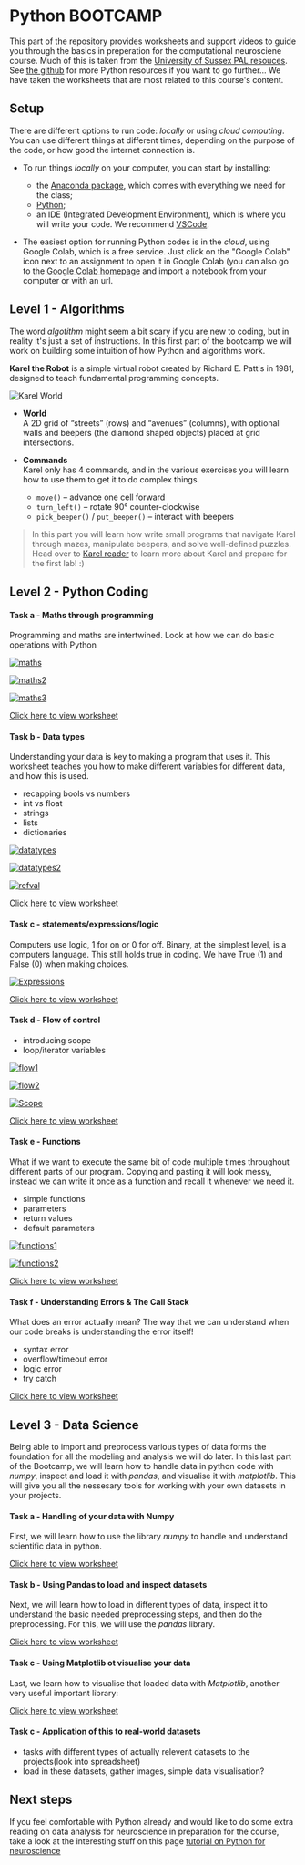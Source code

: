 # Python BOOTCAMP

This part of the repository provides worksheets and support videos to guide you through the basics in preperation for the computational neurosciene course. Much of this is taken from the <a href="https://github.com/SussexPAL/PythonCrashCourse">University of Sussex PAL resouces</a>. See <a href="https://github.com/SussexPAL/PythonCrashCourse">the github</a> for more Python resources if you want to go further... We have taken the worksheets that are most related to this course's content. 

## Setup

 There are different options to run code: _locally_ or using _cloud computing_. You can use different things at different times, depending on the purpose of the code, or how good the internet connection is. 

- To run things _locally_ on your computer, you can start by installing:
  -  the [Anaconda package](https://www.anaconda.com/products/distribution), which comes with everything we need for the class;
  -   [Python](https://www.python.org/downloads/); 
  -   an IDE (Integrated Development Environment), which is where you will write your code. We recommend [VSCode](https://code.visualstudio.com/Download).  
  
- The easiest option for running Python codes is in the _cloud_, using Google Colab, which is a free service. Just click on the "Google Colab" icon next to an assignment to open it in Google Colab (you can also go to the [Google Colab homepage](https://colab.research.google.com/) and import a notebook from your computer or with an url. 


## Level 1 - Algorithms
The word _algotithm_ might seem a bit scary if you are new to coding, but in reality it's just a set of instructions. In this first part of the bootcamp we will work on building some intuition of how Python and algorithms work. 

**Karel the Robot** is a simple virtual robot created by Richard E. Pattis in 1981, designed to teach fundamental programming concepts.  

![Karel World](https://external-content.duckduckgo.com/iu/?u=https%3A%2F%2Fcompedu.stanford.edu%2Fkarel-reader%2Fdocs%2Fimages%2Fch1%2Fworld.png&f=1&nofb=1&ipt=a96c726da6bc255557da4be0c6e10b348dcc8c5ad52a2222129f9ddd1f292365 "Karel World")

- **World**  
  A 2D grid of “streets” (rows) and “avenues” (columns), with optional walls and beepers (the diamond shaped objects) placed at grid intersections.  
- **Commands**  
  Karel only has 4 commands, and in the various exercises you will learn how to use them to get it to do complex things.   

  - `move()` – advance one cell forward  
  - `turn_left()` – rotate 90° counter-clockwise  
  - `pick_beeper()` / `put_beeper()` – interact with beepers  


> In this part you will learn how write small programs that navigate Karel through mazes, manipulate beepers, and solve well-defined puzzles.  Head over to 
[Karel reader](https://compedu.stanford.edu/karel-reader/docs/python/en/chapter1.html) to learn more about Karel and prepare for the first lab! :)



## Level 2 - Python Coding

#### Task a - Maths through programming
Programming and maths are intertwined. Look at how we can do basic operations with Python

[![maths](https://img.youtube.com/vi/GTaE5NSzItw/0.jpg)](https://www.youtube.com/watch?v=GTaE5NSzItw)

[![maths2](https://img.youtube.com/vi/_XvHuiKWipE/0.jpg)](https://www.youtube.com/watch?v=_XvHuiKWipE)

[![maths3](https://img.youtube.com/vi/0uBWvzF91i8/0.jpg)](https://www.youtube.com/watch?v=0uBWvzF91i8)

<a href="https://github.com/SussexPAL/PythonCrashCourse/blob/main/Worksheets/day_1_maths_through_programming.ipynb">Click here to view worksheet</a>

#### Task b - Data types
Understanding your data is key to making a program that uses it. This worksheet teaches you how to make different variables for different data, and how this is used.

* recapping bools vs numbers
* int vs float
* strings 
* lists 
* dictionaries
  
[![datatypes](https://img.youtube.com/vi/nsVPueieqzY/0.jpg)](https://www.youtube.com/watch?v=nsVPueieqzY) 

[![datatypes2](https://img.youtube.com/vi/EQppV-ffrZw/0.jpg)](https://www.youtube.com/watch?v=EQppV-ffrZw) 

[![refval](https://img.youtube.com/vi/mArBkIrCDdM/0.jpg)](https://www.youtube.com/watch?v=mArBkIrCDdM) 

<a href="https://github.com/SussexPAL/PythonCrashCourse/blob/main/Worksheets/day_1_data_types.ipynb">Click here to view worksheet</a>

#### Task c - statements/expressions/logic
Computers use logic, 1 for on or 0 for off. Binary, at the simplest level, is a computers language. This still holds true in coding. We have True (1) and False (0) when making choices. 

[![Expressions](https://img.youtube.com/vi/leysSDiLLSs/0.jpg)](https://www.youtube.com/watch?v=leysSDiLLSs)

<a href="https://github.com/SussexPAL/PythonCrashCourse/blob/main/Worksheets/day_2_logic_expressions.ipynb">Click here to view worksheet</a>

#### Task d - Flow of control

* introducing scope
* loop/iterator variables
  
[![flow1](https://img.youtube.com/vi/eUvVqedh838/0.jpg)](https://www.youtube.com/watch?v=eUvVqedh838)

[![flow2](https://img.youtube.com/vi/gj60K2j23YI/0.jpg)](https://www.youtube.com/watch?v=gj60K2j23YI)

[![Scope](https://img.youtube.com/vi/GIKhBCIH5wY/0.jpg)](https://www.youtube.com/watch?v=GIKhBCIH5wY) 

<a href="https://github.com/SussexPAL/PythonCrashCourse/blob/main/Worksheets/day_2_flow_of_control.ipynb">Click here to view worksheet</a>

#### Task e - Functions
What if we want to execute the same bit of code multiple times throughout different parts of our program. Copying and pasting it will look messy, instead we can write it once as a function and recall it whenever we need it.
* simple functions
* parameters
* return values
* default parameters

[![functions1](https://img.youtube.com/vi/RaS9R50k--c/0.jpg)](https://www.youtube.com/watch?v=RaS9R50k--c)

[![functions2](https://img.youtube.com/vi/JQ5rdpqKpos/0.jpg)](https://www.youtube.com/watch?v=JQ5rdpqKpos)

<a href="https://github.com/SussexPAL/PythonCrashCourse/blob/main/Worksheets/day_2_functions.ipynb">Click here to view worksheet</a>

#### Task f - Understanding Errors & The Call Stack
What does an error actually mean? The way that we can understand when our code breaks is understanding the error itself!
* syntax error
* overflow/timeout error
* logic error
* try catch


<a href="https://github.com/SussexPAL/PythonCrashCourse/blob/main/Worksheets/day_2_understanding_errors.ipynb">Click here to view worksheet</a>



## Level 3 - Data Science

Being able to import and preprocess various types of data forms the foundation for all the modeling and analysis we will do later. In this last part of the Bootcamp, we will learn how to handle data in python code with _numpy_, inspect and load it with _pandas_, and visualise it with _matplotlib_. This will give you all the nessesary tools for working with your own datasets in your projects.

#### Task a - Handling of your data with Numpy
First, we will learn how to use the library _numpy_ to handle and understand scientific data in python.

<a href="BOOTCAMP/Level 3 - Data Science/3a_numpy.ipynb">Click here to view worksheet</a>

#### Task b - Using Pandas to load and inspect datasets
Next, we will learn how to load in different types of data, inspect it to understand the basic needed preprocessing steps, and then do the preprocessing. For this, we will use the _pandas_ library.

<a href="BOOTCAMP/Level 3 - Data Science/3b_pandas.ipynb">Click here to view worksheet</a>

#### Task c - Using Matplotlib ot visualise your data
Last, we learn how to visualise that loaded data with _Matplotlib_, another very useful important library:

<a href="BOOTCAMP/Level 3 - Data Science/3c_datasets.ipynb">Click here to view worksheet</a>
#### Task c - Application of this to real-world datasets
- tasks with different types of actually relevent datasets to the projects(look into spreadsheet)
- load in these datasets, gather images, simple data visualisation?

## Next steps
 If you feel comfortable with Python already and would like to do some extra reading on data analysis for neuroscience in preparation for the course, take a look at the interesting stuff on this page <a href="https://github.com/wimmerlab/MBC_data_analysis/tree/main">tutorial on Python for neuroscience</a>
